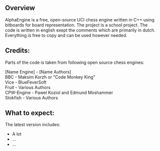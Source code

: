 ## Overview
AlphaEngine is a free, open-source UCI chess engine written in C++ using bitboards for board representation. The project is a school project. The code is written in english exept the comments which are primarily in dutch. Everything is free to copy and can be used however needed.

## Credits:
Parts of the code is taken from following open source chess engines:  

[Name Engine] - [Name Authors]  
BBC           - Maksim Korzh or "Code Monkey King"  
Vice          - BlueFeverSoft  
Fruit         - Various Authors  
CPW-Engine    - Pawel Koziol and Edmund Moshammer  
Stokfish      - Various Authors  

## What to expect:
The latest version includes:
* A lot
* ...
* ...
